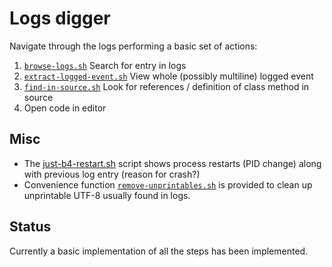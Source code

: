 # Logs digger

Navigate through the logs performing a basic set of actions:

1. [`browse-logs.sh`](./browse-logs.sh) Search for entry in logs
1. [`extract-logged-event.sh`](./extract-logged-event.sh) View whole (possibly multiline) logged event 
1. [`find-in-source.sh`](./find-in-source.sh) Look for references / definition of class method in source
1. Open code in editor


## Misc

- The [just-b4-restart.sh](./just-b4-restart.sh) script shows process restarts (PID change) along with previous log entry (reason for crash?)
- Convenience function [`remove-unprintables.sh`](./remove-unprintables.sh) is provided to clean up unprintable UTF-8 usually found in logs.


## Status

Currently a basic implementation of all the steps has been implemented.

